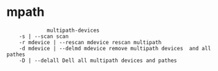 # mpath

                 multipath-devices
        -s | --scan scan 
        -r mdevice | --rescan mdevice rescan multipath 
        -d mdevice | --delmd mdevice remove multipath devices  and all pathes
        -D | --delall Dell all multipath devices and pathes
